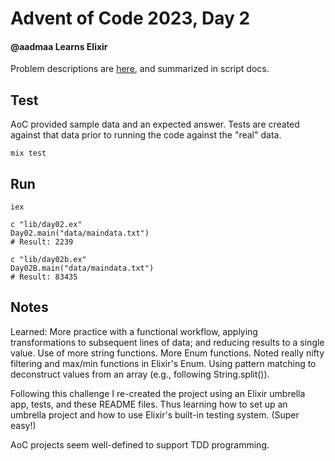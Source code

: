 # Advent of Code 2023, Day 2

#### @aadmaa Learns Elixir
Problem descriptions are [here](https://adventofcode.com/2023/day/2), and summarized in script docs.

## Test

AoC provided sample data and an expected answer. Tests are created against that data prior to running the code against the "real" data.
```
mix test
```

## Run

```
iex

c "lib/day02.ex"
Day02.main("data/maindata.txt")
# Result: 2239

c "lib/day02b.ex"
Day02B.main("data/maindata.txt")
# Result: 83435
```

## Notes
Learned: More practice with a functional workflow, applying transformations to subsequent lines of data; and reducing results to a single value. Use of more string functions. More Enum functions. Noted really nifty filtering and max/min functions in Elixir's Enum. Using pattern matching to deconstruct values from an array (e.g., following String.split()). 

Following this challenge I re-created the project using an Elixir umbrella app, tests, and these README files. Thus learning how to set up an umbrella project and how to use Elixir's built-in testing system. (Super easy!) 

AoC projects seem well-defined to support TDD programming.